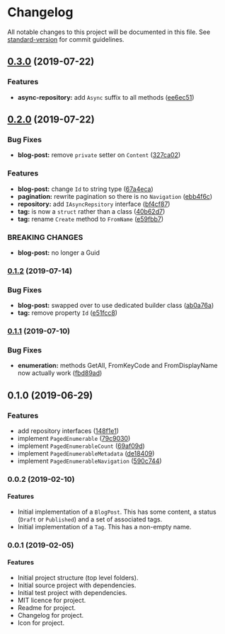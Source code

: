 # Changelog

All notable changes to this project will be documented in this file. See [standard-version](https://github.com/conventional-changelog/standard-version) for commit guidelines.

## [0.3.0](https://github.com/isaac-brown/Muster.Core/compare/v0.2.0...v0.3.0) (2019-07-22)


### Features

* **async-repository:** add `Async` suffix to all methods ([ee6ec51](https://github.com/isaac-brown/Muster.Core/commit/ee6ec51))



## [0.2.0](https://github.com/isaac-brown/Muster.Core/compare/v0.1.2...v0.2.0) (2019-07-22)


### Bug Fixes

* **blog-post:** remove `private` setter on `Content` ([327ca02](https://github.com/isaac-brown/Muster.Core/commit/327ca02))


### Features

* **blog-post:** change `Id` to string type ([67a4eca](https://github.com/isaac-brown/Muster.Core/commit/67a4eca))
* **pagination:** rewrite pagination so there is no `Navigation` ([ebb4f6c](https://github.com/isaac-brown/Muster.Core/commit/ebb4f6c))
* **repository:** add `IAsyncRepsitory` interface ([bf4cf87](https://github.com/isaac-brown/Muster.Core/commit/bf4cf87))
* **tag:** is now a `struct` rather than a class ([40b62d7](https://github.com/isaac-brown/Muster.Core/commit/40b62d7))
* **tag:** rename `Create` method to `FromName` ([e59fbb7](https://github.com/isaac-brown/Muster.Core/commit/e59fbb7))


### BREAKING CHANGES

* **blog-post:** no longer a Guid



### [0.1.2](https://github.com/isaac-brown/Muster.Core/compare/v0.1.1...v0.1.2) (2019-07-14)


### Bug Fixes

* **blog-post:** swapped over to use dedicated builder class ([ab0a76a](https://github.com/isaac-brown/Muster.Core/commit/ab0a76a))
* **tag:** remove property `Id` ([e51fcc8](https://github.com/isaac-brown/Muster.Core/commit/e51fcc8))



### [0.1.1](https://github.com/isaac-brown/Muster.Core/compare/v0.1.0...v0.1.1) (2019-07-10)


### Bug Fixes

* **enumeration:** methods GetAll, FromKeyCode and FromDisplayName now actually work ([fbd89ad](https://github.com/isaac-brown/Muster.Core/commit/fbd89ad))



## 0.1.0 (2019-06-29)

### Features

- add repository interfaces ([148f1e1](https://github.com/isaac-brown/Muster.Core/commit/148f1e1))
- implement `PagedEnumerable` ([79c9030](https://github.com/isaac-brown/Muster.Core/commit/79c9030))
- implement `PagedEnumerableCount` ([69af09d](https://github.com/isaac-brown/Muster.Core/commit/69af09d))
- implement `PagedEnumerableMetadata` ([de18409](https://github.com/isaac-brown/Muster.Core/commit/de18409))
- implement `PagedEnumerableNavigation` ([590c744](https://github.com/isaac-brown/Muster.Core/commit/590c744))

### 0.0.2 (2019-02-10)

#### Features

- Initial implementation of a `BlogPost`. This has some content, a status (`Draft` or `Published`) and a set of associated tags.
- Initial implementation of a `Tag`. This has a non-empty name.

### 0.0.1 (2019-02-05)

#### Features

- Initial project structure (top level folders).
- Initial source project with dependencies.
- Initial test project with dependencies.
- MIT licence for project.
- Readme for project.
- Changelog for project.
- Icon for project.
